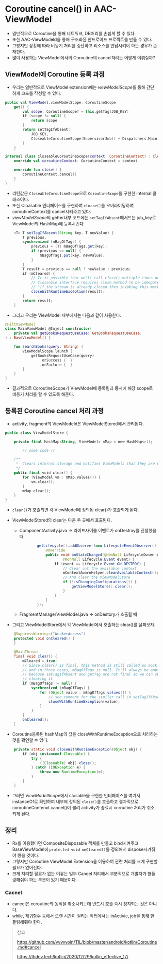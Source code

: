 # Coroutine cancel() in AAC-ViewModel

- 일반적으로 Coroutine을 통해 네트워크, DB처리를 손쉽게 할 수 있다.
- 또한 AAC-ViewModeld을 통해 구조화된 안드로이드 프로젝트를 만들 수 있다.
- 그렇지만 상황에 따라 비동기 처리를 중단하고 리소스를 반납시켜야 하는 경우가 존재한다.
- 많이 사용하는 ViewModel에서의 Coroutine의 cancel처리는 어떻게 이뤄질까?

## ViewModel에 Coroutine 등록 과정

- 우리는 일반적으로 ViewModel extension에는 *viewModelScope*를 통해 간단하게 코드를 작성할 수 있다.

```kotlin
public val ViewModel.viewModelScope: CoroutineScope
    get() {
        val scope: CoroutineScope? = this.getTag(JOB_KEY)
        if (scope != null) {
            return scope
        }
        return setTagIfAbsent(
            JOB_KEY,
            CloseableCoroutineScope(SupervisorJob() + Dispatchers.Main.immediate)
        )
    }

internal class CloseableCoroutineScope(context: CoroutineContext) : Closeable, CoroutineScope {
    override val coroutineContext: CoroutineContext = context

    override fun close() {
        coroutineContext.cancel()
    }
}
```

- 리턴값은 `CloseableCoroutineScope`으로 `CoroutineScope`를 구현한 internal 클래스이다.
- 또한 Cloasable 인터페이스를 구현하여 `cloase()`를 오버라이딩하여 coroutineContext를 cancel시켜주고 있다.
- *viewModelScope*의 getter내부 코드에는 `setTagIfAbsent`메서드는 job_key로 ViewModel의 HashMap에 등록시킨다.

```java
    <T> T setTagIfAbsent(String key, T newValue) {
        T previous;
        synchronized (mBagOfTags) {
            previous = (T) mBagOfTags.get(key);
            if (previous == null) {
                mBagOfTags.put(key, newValue);
            }
        }
        T result = previous == null ? newValue : previous;
        if (mCleared) {
            // It is possible that we'll call close() multiple times on the same object, but
            // Closeable interface requires close method to be idempotent:
            // "if the stream is already closed then invoking this method has no effect." (c)
            closeWithRuntimeException(result);
        }
        return result;
    }
```

- 그리고 우리는 ViewModel 내부에서는 다음과 같이 사용한다.

```kotlin
@HiltViewModel
class MainViewModel @Inject constructor(
    private val getBooksRequestUseCase: GetBooksRequestUseCase,
) : BaseViewModel() {

    fun searchBooks(query: String) {
        viewModelScope.launch {
            getBooksRequestUseCase(query)
                .onSuccess {  }
                .onFailure {  }
        }
    }
}
```

- 결과적으로 CoroutineScope가 ViewModel에 등록됨과 동시에 해당 scope로 비동기 처리를 할 수 있도록 해준다.

## 등록된 Coroutine cancel 처리 과정

- activity, fragment의 ViewModeld은 ViewModelStored에서 관리된다.

```kotlin
public class ViewModelStore {

    private final HashMap<String, ViewModel> mMap = new HashMap<>();

		// some code //

    /**
     *  Clears internal storage and notifies ViewModels that they are no longer used.
     */
    public final void clear() {
        for (ViewModel vm : mMap.values()) {
            vm.clear();
        }
        mMap.clear();
    }
}
```

- `clear()`가 호출되면 각 ViewModel에 정의된 clear()가 호출되게 된다.

- ViewModelStored의 clear는 다음 두 곳에서 호출된다.

  - ComponentActivity.java -> 라이프사이클 이벤트가 onDestroy를 관찰했을 때

    ```java
            getLifecycle().addObserver(new LifecycleEventObserver() {
                @Override
                public void onStateChanged(@NonNull LifecycleOwner source,
                        @NonNull Lifecycle.Event event) {
                    if (event == Lifecycle.Event.ON_DESTROY) {
                        // Clear out the available context
                        mContextAwareHelper.clearAvailableContext();
                        // And clear the ViewModelStore
                        if (!isChangingConfigurations()) {
                            getViewModelStore().clear();
                        }
                    }
                }
            });
    ```

  - FragmentManagerViewModel.java -> onDestory가 호출될 때

- 그리고 ViewModelStore에서 각 ViewModel에서 호출하는 clear()를 살펴보자.

```java
    @SuppressWarnings("WeakerAccess")
    protected void onCleared() {
    }

    @MainThread
    final void clear() {
        mCleared = true;
        // Since clear() is final, this method is still called on mock objects
        // and in those cases, mBagOfTags is null. It'll always be empty though
        // because setTagIfAbsent and getTag are not final so we can skip
        // clearing it
        if (mBagOfTags != null) {
            synchronized (mBagOfTags) {
                for (Object value : mBagOfTags.values()) {
                    // see comment for the similar call in setTagIfAbsent
                    closeWithRuntimeException(value);
                }
            }
        }
        onCleared();
    }

```

- Coroutine등록된 hashMap의 값을 closeWithRuntimeException으로 처리하는 것을 확인할 수 있다.

```java
    private static void closeWithRuntimeException(Object obj) {
        if (obj instanceof Closeable) {
            try {
                ((Closeable) obj).close();
            } catch (IOException e) {
                throw new RuntimeException(e);
            }
        }
    }
```

- 그러면 *ViewModelScope*에서 closable을 구현한 인터페이스를 여기서 instanceOf로 확인하여 내부에 정의된 `close()`를 호출하고 결과적으로 coroutineContenxt.cancel()이 불려 activity가 종료시 coroutine 처리가 취소되게 된다.

## 정리

- Rx를 이용했다면 CompositeDisposable 객체를 만들고 bind시켜주고 BaseViewModel에  `protected void onCleared()`를 정의해서 dispose시켜줘야 했을 것이다.
- 그렇지만 Coroutine ViewModel Extension을 이용하여 관련 처리를 크게 구현할 필요가 없어진다.
- 크게 처리할 필요가 없는 이유는 일부 Cancel 처리에서 부분적으로 개발자가 핸들링해줘야 하는 부분이 있기 때문이다.

### Cacnel

- cancel은 coroutine의 동작을 취소시키는데 반드시 호출 즉시 정지되는 것은 아니다.
- while, 재귀함수 등에서 오랜 시간이 걸리는 작업에서는 inActivie, job을 통해 핸들링해줘야 한다.

> 참고 
>
> https://github.com/vvvvvoin/TIL/blob/master/android/kotlin/Coroutine.md#cancel
>
> https://thdev.tech/kotlin/2020/12/29/kotlin_effective_17/